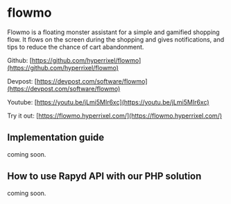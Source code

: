 # flowmo

Flowmo is a floating monster assistant for a simple and gamified shopping flow. It flows on the screen during the shopping and gives notifications, and tips to reduce the chance of cart abandonment. 

Github: [https://github.com/hyperrixel/flowmo](https://github.com/hyperrixel/flowmo)

Devpost: [https://devpost.com/software/flowmo](https://devpost.com/software/flowmo)

Youtube: [https://youtu.be/jLmi5MIr6xc](https://youtu.be/jLmi5MIr6xc)

Try it out: [https://flowmo.hyperrixel.com/](https://flowmo.hyperrixel.com/)

## Implementation guide

coming soon.

## How to use Rapyd API with our PHP solution

coming soon.
